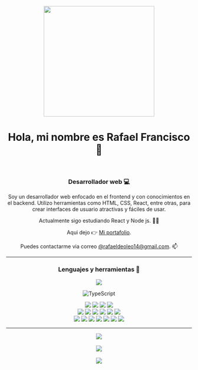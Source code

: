 <div align='center'>
  
  <img src='https://media.giphy.com/media/qgQUggAC3Pfv687qPC/giphy.gif' width='300'/>
  <h1>Hola, mi nombre es Rafael Francisco 🤝</h1>
  <br/>
  
  <h3>Desarrollador web 💻</h3>
  
  <p>Soy un desarrollador web enfocado en el frontend y con conocimientos en el backend. Utilizo herramientas como HTML, CSS, React, entre otras, para crear interfaces de usuario atractivas y fáciles de usar.</p>
  
  <p>Actualmente sigo estudiando React y Node js. 🧑‍🏫</p>
  
  <p>Aqui dejo 👉 <a href='https://portafolio-rafael-francisco.netlify.app/' target='_blank'>Mi portafolio</a>.</p>
  
  <p>Puedes contactarme via correo <a href='mailto:@rafaeldeoleo14@gmail.com'>@rafaeldeoleo14@gmail.com</a>. 📫</p>
  
</div>

---

<div align='center'>
  
  <h3>Lenguajes y herramientas 🔨</h3>
  
  <img src='https://camo.githubusercontent.com/ab4c3c731a174a63df861f7b118d6c8a6c52040a021a552628db877bd518fe84/68747470733a2f2f696d672e736869656c64732e696f2f62616467652f72656163742d2532333230323332612e7376673f7374796c653d666f722d7468652d6261646765266c6f676f3d7265616374266c6f676f436f6c6f723d253233363144414642'/>
  
  ![TypeScript](https://img.shields.io/badge/typescript-%23007ACC.svg?style=for-the-badge&logo=typescript&logoColor=white)
  
  <div>  
   <img src='https://camo.githubusercontent.com/aeddc848275a1ffce386dc81c04541654ca07b2c43bbb8ad251085c962672aea/68747470733a2f2f696d672e736869656c64732e696f2f62616467652f6a6176617363726970742d2532333332333333302e7376673f7374796c653d666f722d7468652d6261646765266c6f676f3d6a617661736372697074266c6f676f436f6c6f723d253233463744463145'/>
  <img src='https://camo.githubusercontent.com/49fbb99f92674cc6825349b154b65aaf4064aec465d61e8e1f9fb99da3d922a1/68747470733a2f2f696d672e736869656c64732e696f2f62616467652f68746d6c352d2532334533344632362e7376673f7374796c653d666f722d7468652d6261646765266c6f676f3d68746d6c35266c6f676f436f6c6f723d7768697465'/>
  <img src='https://camo.githubusercontent.com/e6b67b27998fca3bccf4c0ee479fc8f9de09d91f389cccfbe6cb1e29c10cfbd7/68747470733a2f2f696d672e736869656c64732e696f2f62616467652f637373332d2532333135373242362e7376673f7374796c653d666f722d7468652d6261646765266c6f676f3d63737333266c6f676f436f6c6f723d7768697465'/>
    <img src='https://img.shields.io/badge/tailwindcss-%2338B2AC.svg?style=for-the-badge&logo=tailwind-css&logoColor=white'/>
    
  </div>
   
  <img src='https://camo.githubusercontent.com/b768ae6e4f89b74512e6de02a8367fd71465bc3d88ef1cf2f1622e2017c32bea/68747470733a2f2f696d672e736869656c64732e696f2f62616467652f626f6f7473747261702d2532333536334437432e7376673f7374796c653d666f722d7468652d6261646765266c6f676f3d626f6f747374726170266c6f676f436f6c6f723d7768697465'/>
  
<img src='https://camo.githubusercontent.com/1eb36d14501371162c4572130c4148595e523a3cabf4144c73dda77e7557c813/68747470733a2f2f696d672e736869656c64732e696f2f62616467652f4d55492d2532333030383143422e7376673f7374796c653d666f722d7468652d6261646765266c6f676f3d6d7569266c6f676f436f6c6f723d7768697465'/>
  
  <img src='https://camo.githubusercontent.com/7d7b100e379663ee40a20989e6c61737e6396c1dafc3a7c6d2ada8d4447eb0e4/68747470733a2f2f696d672e736869656c64732e696f2f62616467652f6e6f64652e6a732d3644413535463f7374796c653d666f722d7468652d6261646765266c6f676f3d6e6f64652e6a73266c6f676f436f6c6f723d7768697465'/>
  
  <img src='https://img.shields.io/badge/MongoDB-%234ea94b.svg?style=for-the-badge&logo=mongodb&logoColor=white'/>
  
  <img src='https://camo.githubusercontent.com/8286a45a106e1a3c07489f83a38159981d888518a740b59c807ffc1b7b1e2f7b/68747470733a2f2f696d672e736869656c64732e696f2f62616467652f657870726573732e6a732d2532333430346435392e7376673f7374796c653d666f722d7468652d6261646765266c6f676f3d65787072657373266c6f676f436f6c6f723d253233363144414642'/>
  
  <img src='https://camo.githubusercontent.com/918fce8d50581bd97b7133e677a78ed2cad14f970522f219daaeb6d1c81060e1/68747470733a2f2f696d672e736869656c64732e696f2f62616467652f6d7973716c2d2532333030662e7376673f7374796c653d666f722d7468652d6261646765266c6f676f3d6d7973716c266c6f676f436f6c6f723d7768697465'/>
  
  <div>
    <img src='https://camo.githubusercontent.com/84fa7f6c26f4067f74daaf973dfd43b2547111617349ce2256ed3c42df2b7722/68747470733a2f2f696d672e736869656c64732e696f2f62616467652f4d6963726f736f667425323053514c25323053657665722d4343323932373f7374796c653d666f722d7468652d6261646765266c6f676f3d6d6963726f736f667425323073716c253230736572766572266c6f676f436f6c6f723d7768697465'/>
      <img src='https://camo.githubusercontent.com/a65fcdf7030d79c00f4c3d8bab84de39107f5777fca4d12f0cb64440015183fe/68747470733a2f2f696d672e736869656c64732e696f2f62616467652f66697265626173652d2532333033394245352e7376673f7374796c653d666f722d7468652d6261646765266c6f676f3d6669726562617365'/>
    <img src='https://camo.githubusercontent.com/ec0d32e85caf4723d5182a75338c89f85a2c3679aed0c46c9ee9fd1c8dc2a316/68747470733a2f2f696d672e736869656c64732e696f2f62616467652f6769742d2532334630353033332e7376673f7374796c653d666f722d7468652d6261646765266c6f676f3d676974266c6f676f436f6c6f723d7768697465'/>
    <img src='https://camo.githubusercontent.com/f6d50128cb007f85916b7a899da5d94f654dce35a37331c8d28573aef46f4274/68747470733a2f2f696d672e736869656c64732e696f2f62616467652f6769746875622d2532333132313031312e7376673f7374796c653d666f722d7468652d6261646765266c6f676f3d676974687562266c6f676f436f6c6f723d7768697465'/>
    <img src='https://camo.githubusercontent.com/a0484e6383e852e622da1e934b7724921ab9b69d69246d90f899424b01f6deb1/68747470733a2f2f696d672e736869656c64732e696f2f62616467652f56697375616c25323053747564696f253230436f64652d3030373864372e7376673f7374796c653d666f722d7468652d6261646765266c6f676f3d76697375616c2d73747564696f2d636f6465266c6f676f436f6c6f723d7768697465'/>
    <img src='https://img.shields.io/badge/Postman-FF6C37?style=for-the-badge&logo=postman&logoColor=white'/>
    <img src='https://img.shields.io/badge/Trello-%23026AA7.svg?style=for-the-badge&logo=Trello&logoColor=white'/>
  </div>
 
</div>

---

<div align='center' display='inline'>

  <div>
  <img src='https://github-readme-stats.vercel.app/api?username=rafaeldoleo14&theme=radical&hide_border=false&include_all_commits=false&count_private=false'/>
  </div>
  
  <br/>
  
  <div>
      <img src='https://github-readme-streak-stats.herokuapp.com/?user=rafaeldoleo14&theme=radical&hide_border=false'/>
  </div>
  
  <br/>
  
  <div>
      <img src='https://github-readme-stats.vercel.app/api/top-langs/?username=rafaeldoleo14&theme=radical&hide_border=false&include_all_commits=false&count_private=false&layout=compact'/>
  </div>
  
</div>
